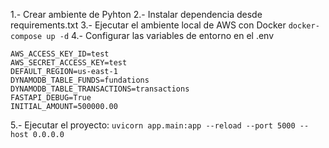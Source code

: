 1.-  Crear ambiente de Pyhton
2.- Instalar dependencia desde requirements.txt
3.- Ejecutar el ambiente local de AWS con Docker `docker-compose up -d`
4.- Configurar las variables de entorno en el .env
```
AWS_ACCESS_KEY_ID=test
AWS_SECRET_ACCESS_KEY=test
DEFAULT_REGION=us-east-1
DYNAMODB_TABLE_FUNDS=fundations
DYNAMODB_TABLE_TRANSACTIONS=transactions
FASTAPI_DEBUG=True
INITIAL_AMOUNT=500000.00
```
5.- Ejecutar el proyecto: `uvicorn app.main:app --reload --port 5000 --host 0.0.0.0`
